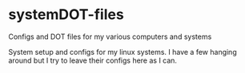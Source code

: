 # systemDOT-files
Configs and DOT files for my various computers and systems

System setup and configs for my linux systems. I have a few hanging around but I try to leave their configs here as I can.
